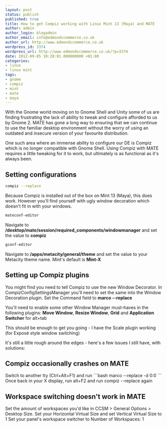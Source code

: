 ```yaml
---
layout: post
status: publish
published: true
title: How to get Compiz working with Linux Mint 13 (Maya) and MATE
author: admin
author_login: blogadmin
author_email: info@edmondscommerce.co.uk
author_url: http://www.edmondscommerce.co.uk
wordpress_id: 3374
wordpress_url: http://www.edmondscommerce.co.uk/?p=3374
date: 2012-09-05 10:28:01.000000000 +01:00
categories:
- linux
- linux mint
tags:
- gnome
- compiz
- mint
- mate
- maya
---
```

With the Gnome world moving on to Gnome Shell and Unity some of us are finding frustrating  the lack of ability to tweak and configure afforded to us by Gnome 2. MATE has gone a long way to ensuring that we can continue to use the familiar desktop environment without the worry of using an outdated and insecure version of your favourite distribution.

One such area where an immense ability to configure our DE is Compiz which is no longer compatible with Gnome Shell. Using Compiz with MATE requires a little tweaking for it to work, but ultimately is as functional as it's always been.

<h2>Setting configurations</h2>

```bash
compiz --replace
```
Because Compiz is installed out of the box on Mint 13 (Maya), this does work. However you'll find yourself with ugly window decoration which doesn't fit in with your windows.

```bash
mateconf-editor
```
Navigate to <strong>/desktop/mate/session/required_components/windowmanager</strong> and set the value to <strong>compiz</strong>

```bash
gconf-editor
```
Navigate to <strong>/apps/metacity/general/theme</strong> and set the value to your Metacity theme name. Mint's default is <strong>Mint-X</strong>

<h2>Setting up Compiz plugins</h2>

You might find you need to tell Compiz to use the new Window Decorator. In CompizConfigSettingsManager you'll need to set the same into the Window Decoration plugin. Set the Command field to <strong>marco --replace</strong>

You'll need to enable some other Window Manager must-haves in the following plugins: <strong>Move Window</strong>, <strong>Resize Window</strong>, <strong>Grid</strong> and <strong>Application Switcher</strong> for alt+tab

This should be enough to get you going - I have the Scale plugin working (for Exposé style window switching)

It's still a little rough around the edges - here's a few issues I still have, with solutions:
<h2>Compiz occasionally crashes on MATE</h2>
Switch to another tty (Ctrl+Alt+F1) and run
```bash
marco --replace -d 0:0
```
Once back in your X display, run alt+F2 and run compiz --replace again

<h2>Workspace switching doesn't work in MATE</h2>
Set the amount of workspaces you'd like in CCSM > General Options > Desktop Size. Set your Horizontal Virtual Size and set Vertical Virtual Size to 1
Set your panel's workspace switcher to Number of Workspaces: 1
